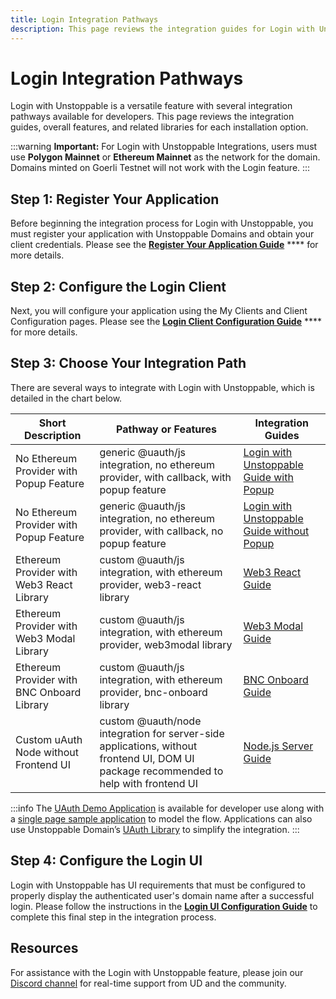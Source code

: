 ```yaml
---
title: Login Integration Pathways
description: This page reviews the integration guides for Login with Unstoppable. This feature works for Polygon and Ethereum domains.
---
```


# Login Integration Pathways

Login with Unstoppable is a versatile feature with several integration pathways available for developers. This page reviews the integration guides, overall features, and related libraries for each installation option.

:::warning
**Important:** For Login with Unstoppable Integrations, users must use **Polygon Mainnet** or **Ethereum Mainnet** as the network for the domain. Domains minted on Goerli Testnet will not work with the Login feature.
:::

## Step 1: Register Your Application

Before beginning the integration process for Login with Unstoppable, you must register your application with Unstoppable Domains and obtain your client credentials. Please see the [**Register Your Application Guide**](../get-started-login/register-your-application.md) **** for more details.

## Step 2: Configure the Login Client

Next, you will configure your application using the My Clients and Client Configuration pages. Please see the [**Login Client Configuration Guide**](../get-started-login/login-client-configuration.md) **** for more details.

## Step 3: Choose Your Integration Path

There are several ways to integrate with Login with Unstoppable, which is detailed in the chart below.

| Short Description                          | Pathway or Features                                                                                                                   | Integration Guides                                                   |
| ------------------------------------------ | ------------------------------------------------------------------------------------------------------------------------------------- | -------------------------------------------------------------------- |
| No Ethereum Provider with Popup Feature    | generic @uauth/js integration, no ethereum provider, with callback, with popup feature                                                | [Login with Unstoppable Guide with Popup](login-with-popup.md)       |
| No Ethereum Provider with Popup Feature    | generic @uauth/js integration, no ethereum provider, with callback, no popup feature                                                  | [Login with Unstoppable Guide without Popup](login-without-popup.md) |
| Ethereum Provider with Web3 React Library  | custom @uauth/js integration, with ethereum provider, web3-react library                                                              | [Web3 React Guide](web3-react-guide.md)                              |
| Ethereum Provider with Web3 Modal Library  | custom @uauth/js integration, with ethereum provider, web3modal library                                                               | [Web3 Modal Guide](web3-modal-guide.md)                              |
| Ethereum Provider with BNC Onboard Library | custom @uauth/js integration, with ethereum provider, bnc-onboard library                                                             | [BNC Onboard Guide](bnc-onboard-guide.md)                            |
| Custom uAuth Node without Frontend UI      | custom @uauth/node integration for server-side applications, without frontend UI, DOM UI package recommended to help with frontend UI | [Node.js Server Guide](node-js-server-guide.md)                      |

:::info
The [UAuth Demo Application](https://uauth-demo.uc.r.appspot.com) is available for developer use along with a [single page sample application](https://github.com/unstoppabledomains/uauth/tree/main/examples/spa/src) to model the flow. Applications can also use Unstoppable Domain’s [UAuth Library](https://github.com/unstoppabledomains/uauth) to simplify the integration.&#x20;
:::

## Step 4: Configure the Login UI

Login with Unstoppable has UI requirements that must be configured to properly display the authenticated user's domain name after a successful login. Please follow the instructions in the [**Login UI Configuration Guide**](login-ui-configuration.md) to complete this final step in the integration process.

## Resources

For assistance with the Login with Unstoppable feature, please join our [Discord channel](https://discord.gg/b6ZVxSZ9Hn) for real-time support from UD and the community.
